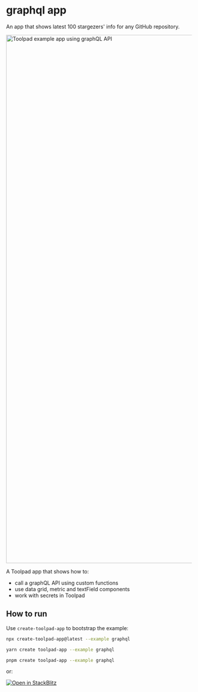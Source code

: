 # graphql app

<p class="description">An app that shows latest 100 stargezers' info for any GitHub repository.</p>

<a target="_blank">
  <img src="https://mui.com/static/toolpad/marketing/graphql.png" alt="Toolpad example app using graphQL API" style="aspect-ratio: 687/376;" width="1434">
</a>

A Toolpad app that shows how to:

- call a graphQL API using custom functions
- use data grid, metric and textField components
- work with secrets in Toolpad

## How to run

Use `create-toolpad-app` to bootstrap the example:

```bash
npx create-toolpad-app@latest --example graphql
```

```bash
yarn create toolpad-app --example graphql
```

```bash
pnpm create toolpad-app --example graphql
```

or:

[![Open in StackBlitz](https://developer.stackblitz.com/img/open_in_stackblitz.svg)](https://stackblitz.com/fork/github/mui/mui-toolpad/tree/master/examples/graphql)
